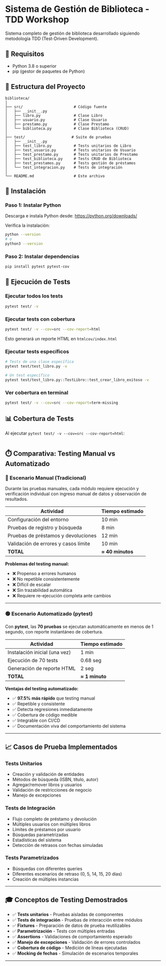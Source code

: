 # Sistema de Gestión de Biblioteca - TDD Workshop

Sistema completo de gestión de biblioteca desarrollado siguiendo metodología TDD (Test-Driven Development).

## 🔧 Requisitos

- Python 3.8 o superior
- pip (gestor de paquetes de Python)

## 📁 Estructura del Proyecto

```
biblioteca/
│
├── src/                       # Código fuente
│   ├── __init__.py
│   ├── libro.py               # Clase Libro
│   ├── usuario.py             # Clase Usuario
│   ├── prestamo.py            # Clase Prestamo
│   └── biblioteca.py          # Clase Biblioteca (CRUD)
│
├── test/                     # Suite de pruebas
│   ├── __init__.py
│   ├── test_libro.py          # Tests unitarios de Libro
│   ├── test_usuario.py        # Tests unitarios de Usuario
│   ├── test_prestamo.py       # Tests unitarios de Prestamo
│   ├── test_biblioteca.py     # Tests CRUD de Biblioteca
│   ├── test_prestamos.py      # Tests gestión de préstamos
│   └── test_integracion.py    # Tests de integración
│
└── README.md                  # Este archivo
```

## 🚀 Instalación

### Paso 1: Instalar Python

Descarga e instala Python desde: https://python.org/downloads/

Verifica la instalación:
```bash
python --version
# o
python3 --version
```
### Paso 2: Instalar dependencias

```bash
pip install pytest pytest-cov
```


## 🧪 Ejecución de Tests

### Ejecutar todos los tests

```bash
pytest test/ -v
```

### Ejecutar tests con cobertura

```bash
pytest test/ -v --cov=src --cov-report=html
```

Esto generará un reporte HTML en `htmlcov/index.html`

### Ejecutar tests específicos

```bash
# Tests de una clase específica
pytest test/test_libro.py -v

# Un test específico
pytest test/test_libro.py::TestLibro::test_crear_libro_exitoso -v

```

### Ver cobertura en terminal

```bash
pytest test/ -v --cov=src --cov-report=term-missing
```

## 📊 Cobertura de Tests

Al ejecutar `pytest test/ -v --cov=src --cov-report=html`:

```

```

## ⏱️ Comparativa: Testing Manual vs Automatizado

### 🔴 Escenario Manual (Tradicional)

Durante las pruebas manuales, cada módulo requiere ejecución y verificación individual con ingreso manual de datos y observación de resultados.

| Actividad | Tiempo estimado |
|-----------|-----------------|
| Configuración del entorno | 10 min |
| Pruebas de registro y búsqueda | 8 min |
| Pruebas de préstamos y devoluciones | 12 min |
| Validación de errores y casos límite | 10 min |
| **TOTAL** | **≈ 40 minutos** |

**Problemas del testing manual:**
- ❌ Propenso a errores humanos
- ❌ No repetible consistentemente
- ❌ Difícil de escalar
- ❌ Sin trazabilidad automática
- ❌ Requiere re-ejecución completa ante cambios

---

### 🟢 Escenario Automatizado (pytest)

Con **pytest**, las **70 pruebas** se ejecutan automáticamente en menos de 1 segundo, con reporte instantáneo de cobertura.

| Actividad | Tiempo estimado |
|-----------|-----------------|
| Instalación inicial (una vez) | 1 min |
| Ejecución de 70 tests | 0.68 seg |
| Generación de reporte HTML | 2 seg |
| **TOTAL** | **≈ 1 minuto** |

**Ventajas del testing automatizado:**
- ✅ **97.5% más rápido** que testing manual
- ✅ Repetible y consistente
- ✅ Detecta regresiones inmediatamente
- ✅ Cobertura de código medible
- ✅ Integrable con CI/CD
- ✅ Documentación viva del comportamiento del sistema

---

## 📈 Casos de Prueba Implementados

### Tests Unitarios
- Creación y validación de entidades
- Métodos de búsqueda (ISBN, título, autor)
- Agregar/remover libros y usuarios
- Validación de restricciones de negocio
- Manejo de excepciones

### Tests de Integración
- Flujo completo de préstamo y devolución
- Múltiples usuarios con múltiples libros
- Límites de préstamos por usuario
- Búsquedas parametrizadas
- Estadísticas del sistema
- Detección de retrasos con fechas simuladas

### Tests Parametrizados
- Búsquedas con diferentes queries
- Diferentes escenarios de retraso (0, 5, 14, 15, 20 días)
- Creación de múltiples instancias

---

## 🎓 Conceptos de Testing Demostrados

- ✅ **Tests unitarios** - Pruebas aisladas de componentes
- ✅ **Tests de integración** - Pruebas de interacción entre módulos
- ✅ **Fixtures** - Preparación de datos de prueba reutilizables
- ✅ **Parametrización** - Tests con múltiples entradas
- ✅ **Assertions** - Validaciones de comportamiento esperado
- ✅ **Manejo de excepciones** - Validación de errores controlados
- ✅ **Cobertura de código** - Medición de líneas ejecutadas
- ✅ **Mocking de fechas** - Simulación de escenarios temporales

---
